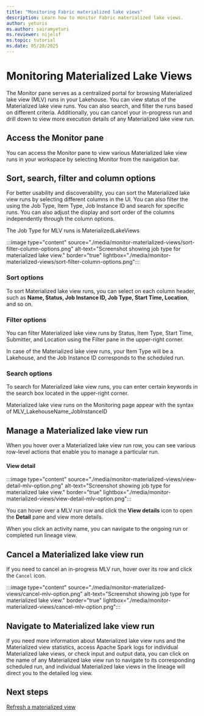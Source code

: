 ```yaml
---
title: "Monitoring Fabric materialized lake views"
description: Learn how to monitor Fabric materialized lake views.
author: yeturis
ms.author: sairamyeturi
ms.reviewer: nijelsf
ms.topic: tutorial
ms.date: 05/28/2025
---
```


# Monitoring Materialized Lake Views

The Monitor pane serves as a centralized portal for browsing Materialized lake view (MLV) runs in your Lakehouse. You can view status of the Materialized lake view runs. You can also search, and filter the runs based on different criteria. Additionally, you can cancel your in-progress run and drill down to view more execution details of any Materialized lake view run.

## Access the Monitor pane

You can access the Monitor pane to view various Materialized lake view runs in your workspace by selecting Monitor from the navigation bar.
  
## Sort, search, filter and column options

For better usability and discoverability, you can sort the Materialized lake view runs by selecting different columns in the UI. You can also filter the using the Job Type, Item Type, Job Instance ID and search for specific runs. You can also adjust the display and sort order of the columns independently through the column options.

The Job Type for MLV runs is MaterializedLakeViews

:::image type="content" source="./media/monitor-materialized-views/sort-filter-column-options.png" alt-text="Screenshot showing job type for materialized lake view." border="true" lightbox="./media/monitor-materialized-views/sort-filter-column-options.png":::

### Sort options

To sort Materialized lake view runs, you can select on each column header, such as **Name, Status, Job Instance ID,  Job Type, Start Time, Location**, and so on.
 
### Filter options
You can filter Materialized lake view runs by Status, Item Type, Start Time, Submitter, and Location using the Filter pane in the upper-right corner.

In case of the Materialized lake view runs, your Item Type will be a Lakehouse, and the Job Instance ID corresponds to the scheduled run.
 
### Search options

To search for Materialized lake view runs, you can enter certain keywords in the search box located in the upper-right corner.

Materialized lake view runs on the Monitoring page appear with the syntax of MLV_LakehouseName_JobInstanceID
 
## Manage a Materialized lake view run

When you hover over a Materialized lake view run row, you can see various row-level actions that enable you to manage a particular run.

#### View detail

:::image type="content" source="./media/monitor-materialized-views/view-detail-mlv-option.png" alt-text="Screenshot showing job type for materialized lake view." border="true" lightbox="./media/monitor-materialized-views/view-detail-mlv-option.png":::

You can hover over a MLV run row and click the **View details** icon to open the **Detail** pane and view more details.

When you click an activity name, you can navigate to the ongoing run or completed run lineage view.
 
## Cancel a Materialized lake view run

If you need to cancel an in-progress MLV run, hover over its row and click the `Cancel` icon.

:::image type="content" source="./media/monitor-materialized-views/cancel-mlv-option.png" alt-text="Screenshot showing job type for materialized lake view." border="true" lightbox="./media/monitor-materialized-views/cancel-mlv-option.png":::
 
## Navigate to Materialized lake view run

If you need more information about Materialized lake view runs and the Materialized view statistics, access Apache Spark logs for individual Materialized lake views, or check input and output data, you can click on the name of any Materialized lake view run  to navigate to its corresponding scheduled run, and individual Materialized lake views in the lineage will direct you to the detailed log view.

## Next steps

[Refresh a materialized view](./refresh-materialized-view.md)
  

